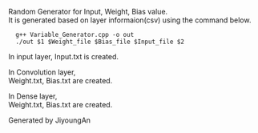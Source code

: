 Random Generator for Input, Weight, Bias value.  
It is generated based on layer informaion(csv) using the command below.  


```
  g++ Variable_Generator.cpp -o out
  ./out $1 $Weight_file $Bias_file $Input_file $2 
```

In input layer,
Input.txt is created.  

In Convolution layer,  
Weight.txt, Bias.txt are created.  
  
In Dense layer,  
Weight.txt, Bias.txt are created.  

Generated by JiyoungAn
